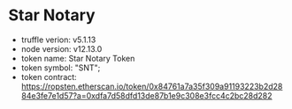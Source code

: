 # Star Notary

-   truffle verion: v5.1.13
-   node version: v12.13.0
-   token name: Star Notary Token
-   token symbol: "SNT";
-   token contract: https://ropsten.etherscan.io/token/0x84761a7a35f309a91193223b2d2884e3fe7e1d57?a=0xdfa7d58dfd13de87b1e9c308e3fcc4c2bc28d282
